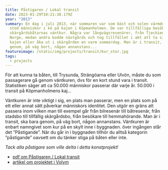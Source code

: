 ```yaml
---
title: Påstigaren / Lokal transit
date: 2023-01-29T10:21:30.179Z
year: "2013"
summary: En dag i juli 2013, när sommaren var som bäst och solen värmde gott,
  stod människor i kö på kajen i Köpmanholmen. De var tillfälliga besökare i
  skärgårdsbåtarnas väntkur. Några var långvägsresenärer, från Tjeckien eller
  Norge, medan andra bodde nästgårds och tog tillfället i akt att ta sig ner på
  kajen eller åka ut i skärgården en varm sommardag. Man är i transit, ska bara
  genom, på väg bort, någon annanstans...
featureimage: /static/img/projects/transit/kur_stor.jpg
tags:
  - projects
---
```

För att kunna ta båten, till Trysunda, Strängöarna eller Ulvön, måste du som passagerare gå genom väntkuren, dvs för en kort stund vara i transit. Statistiken säger att ca 50.000 människor passerar där varje år. 50.000 i transit på Köpmanholmens kaj…

Väntkuren är inte viktigt i sig, en plats man passerar, men en plats som på ett eller annat sätt påverkar människors identitet. Den utgör en gräns att passera inom vilken man till exempel går från bilresenär till båtresenär, från stadsbo till tillfällig skärgårdsbo, från besökare till hemmahörande. Man är i transit, ska bara genom, på väg bort, någon annanstans. Väntkuren är enbart namngivet som kur på en skylt inne i byggnaden. över ingången står det ”Påstigande”. När du går in i byggnaden tillhör du alltså kategorin ”påstigande” oavsett om du tänker stiga på båten eller inte.

*Tack alla påstigare som ville delta i detta konstprojekt!*

* [pdf om Påstigaren / Lokal transit](/static/pdf/påstigaren.pdf)
* [artikel om projektet i Volym](http://arkiv.volym.info/Arkiv/Reportage/2013/EvaSkareus/EvaSkareus.html)